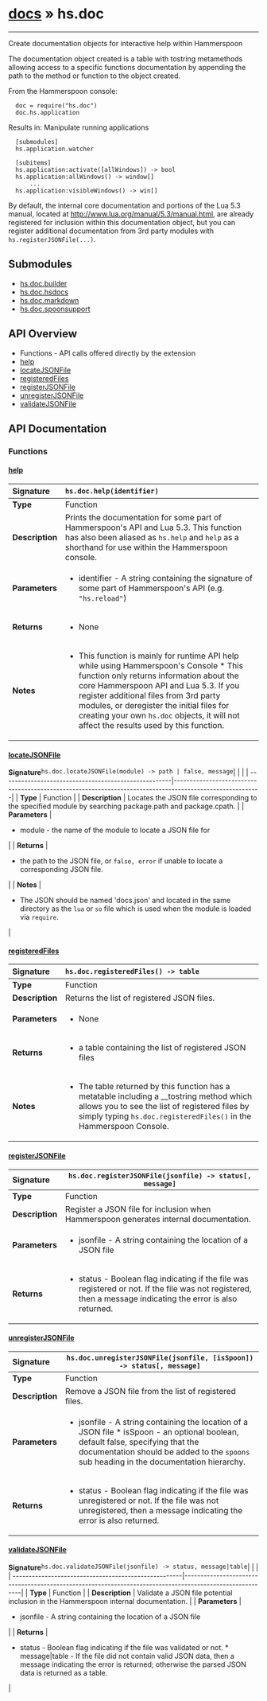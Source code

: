 # [docs](index.md) » hs.doc
---

Create documentation objects for interactive help within Hammerspoon

The documentation object created is a table with tostring metamethods allowing access to a specific functions documentation by appending the path to the method or function to the object created.

From the Hammerspoon console:

      doc = require("hs.doc")
      doc.hs.application

Results in:
      Manipulate running applications

      [submodules]
      hs.application.watcher

      [subitems]
      hs.application:activate([allWindows]) -> bool
      hs.application:allWindows() -> window[]
          ...
      hs.application:visibleWindows() -> win[]

By default, the internal core documentation and portions of the Lua 5.3 manual, located at http://www.lua.org/manual/5.3/manual.html, are already registered for inclusion within this documentation object, but you can register additional documentation from 3rd party modules with `hs.registerJSONFile(...)`.

## Submodules
 * [hs.doc.builder](hs.doc.builder.md)
 * [hs.doc.hsdocs](hs.doc.hsdocs.md)
 * [hs.doc.markdown](hs.doc.markdown.md)
 * [hs.doc.spoonsupport](hs.doc.spoonsupport.md)

## API Overview
* Functions - API calls offered directly by the extension
 * [help](#help)
 * [locateJSONFile](#locatejsonfile)
 * [registeredFiles](#registeredfiles)
 * [registerJSONFile](#registerjsonfile)
 * [unregisterJSONFile](#unregisterjsonfile)
 * [validateJSONFile](#validatejsonfile)

## API Documentation

### Functions

#### [help](#help)
| <span style="float: left;">**Signature**</span> | <span style="float: left;">`hs.doc.help(identifier)` </span>                                                          |
| -----------------------------------------------------|---------------------------------------------------------------------------------------------------------|
| **Type**                                             | Function |
| **Description**                                      | Prints the documentation for some part of Hammerspoon's API and Lua 5.3.  This function has also been aliased as `hs.help` and `help` as a shorthand for use within the Hammerspoon console. |
| **Parameters**                                       | <ul><li>identifier - A string containing the signature of some part of Hammerspoon's API (e.g. <code>"hs.reload"</code>)</li></ul> |
| **Returns**                                          | <ul><li>None</li></ul> |
| **Notes**                                            | <ul><li>This function is mainly for runtime API help while using Hammerspoon's Console * This function only returns information about the core Hammerspoon API and Lua 5.3.  If you register additional files from 3rd party modules, or deregister the initial files for creating your own <code>hs.doc</code> objects, it will not affect the results used by this function.</li></ul> |

#### [locateJSONFile](#locatejsonfile)
| <span style="float: left;">**Signature**</span> | <span style="float: left;">`hs.doc.locateJSONFile(module) -> path | false, message` </span>                                                          |
| -----------------------------------------------------|---------------------------------------------------------------------------------------------------------|
| **Type**                                             | Function |
| **Description**                                      | Locates the JSON file corresponding to the specified module by searching package.path and package.cpath. |
| **Parameters**                                       | <ul><li>module - the name of the module to locate a JSON file for</li></ul> |
| **Returns**                                          | <ul><li>the path to the JSON file, or <code>false, error</code> if unable to locate a corresponding JSON file.</li></ul> |
| **Notes**                                            | <ul><li>The JSON should be named 'docs.json' and located in the same directory as the <code>lua</code> or <code>so</code> file which is used when the module is loaded via <code>require</code>.</li></ul> |

#### [registeredFiles](#registeredfiles)
| <span style="float: left;">**Signature**</span> | <span style="float: left;">`hs.doc.registeredFiles() -> table` </span>                                                          |
| -----------------------------------------------------|---------------------------------------------------------------------------------------------------------|
| **Type**                                             | Function |
| **Description**                                      | Returns the list of registered JSON files. |
| **Parameters**                                       | <ul><li>None</li></ul> |
| **Returns**                                          | <ul><li>a table containing the list of registered JSON files</li></ul> |
| **Notes**                                            | <ul><li>The table returned by this function has a metatable including a __tostring method which allows you to see the list of registered files by simply typing <code>hs.doc.registeredFiles()</code> in the Hammerspoon Console.</li></ul> |

#### [registerJSONFile](#registerjsonfile)
| <span style="float: left;">**Signature**</span> | <span style="float: left;">`hs.doc.registerJSONFile(jsonfile) -> status[, message]` </span>                                                          |
| -----------------------------------------------------|---------------------------------------------------------------------------------------------------------|
| **Type**                                             | Function |
| **Description**                                      | Register a JSON file for inclusion when Hammerspoon generates internal documentation. |
| **Parameters**                                       | <ul><li>jsonfile - A string containing the location of a JSON file</li></ul> |
| **Returns**                                          | <ul><li>status - Boolean flag indicating if the file was registered or not.  If the file was not registered, then a message indicating the error is also returned.</li></ul> |

#### [unregisterJSONFile](#unregisterjsonfile)
| <span style="float: left;">**Signature**</span> | <span style="float: left;">`hs.doc.unregisterJSONFile(jsonfile, [isSpoon]) -> status[, message]` </span>                                                          |
| -----------------------------------------------------|---------------------------------------------------------------------------------------------------------|
| **Type**                                             | Function |
| **Description**                                      | Remove a JSON file from the list of registered files. |
| **Parameters**                                       | <ul><li>jsonfile - A string containing the location of a JSON file * isSpoon  - an optional boolean, default false, specifying that the documentation should be added to the <code>spoons</code> sub heading in the documentation hierarchy.</li></ul> |
| **Returns**                                          | <ul><li>status - Boolean flag indicating if the file was unregistered or not.  If the file was not unregistered, then a message indicating the error is also returned.</li></ul> |

#### [validateJSONFile](#validatejsonfile)
| <span style="float: left;">**Signature**</span> | <span style="float: left;">`hs.doc.validateJSONFile(jsonfile) -> status, message|table` </span>                                                          |
| -----------------------------------------------------|---------------------------------------------------------------------------------------------------------|
| **Type**                                             | Function |
| **Description**                                      | Validate a JSON file potential inclusion in the Hammerspoon internal documentation. |
| **Parameters**                                       | <ul><li>jsonfile - A string containing the location of a JSON file</li></ul> |
| **Returns**                                          | <ul><li>status - Boolean flag indicating if the file was validated or not. * message|table - If the file did not contain valid JSON data, then a message indicating the error is returned; otherwise the parsed JSON data is returned as a table.</li></ul> |

